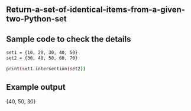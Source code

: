 ## Return-a-set-of-identical-items-from-a-given-two-Python-set
## Sample code to check the details 
```sh
set1 = {10, 20, 30, 40, 50}
set2 = {30, 40, 50, 60, 70}

print(set1.intersection(set2))
```
## Example output
{40, 50, 30}
